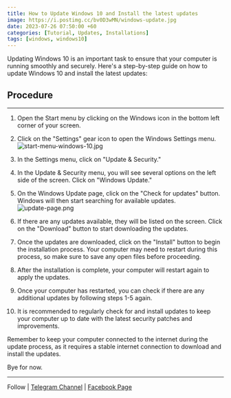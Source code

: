 ```yaml
---
title: How to Update Windows 10 and Install the latest updates
image: https://i.postimg.cc/bv0D3wMN/windows-update.jpg
date: 2023-07-26 07:50:00 +60
categories: [Tutorial, Updates, Installations]
tags: [windows, windows10]
---
```


Updating Windows 10 is an important task to ensure that your computer is running smoothly and securely. Here's a step-by-step guide on how to update Windows 10 and install the latest updates:

## Procedure
---

1. Open the Start menu by clicking on the Windows icon in the bottom left corner of your screen.

2. Click on the "Settings" gear icon to open the Windows Settings menu.
![start-menu-windows-10.jpg](https://i.postimg.cc/W3nWwcgq/start-menu-windows-10.jpg)

3. In the Settings menu, click on "Update & Security."

4. In the Update & Security menu, you will see several options on the left side of the screen. Click on "Windows Update."

5. On the Windows Update page, click on the "Check for updates" button. Windows will then start searching for available updates.
![update-page.png](https://i.postimg.cc/90wmqbwS/update-page.png)

6. If there are any updates available, they will be listed on the screen. Click on the "Download" button to start downloading the updates.

7. Once the updates are downloaded, click on the "Install" button to begin the installation process. Your computer may need to restart during this process, so make sure to save any open files before proceeding.

8. After the installation is complete, your computer will restart again to apply the updates.

9. Once your computer has restarted, you can check if there are any additional updates by following steps 1-5 again.

10. It is recommended to regularly check for and install updates to keep your computer up to date with the latest security patches and improvements.

Remember to keep your computer connected to the internet during the update process, as it requires a stable internet connection to download and install the updates.

Bye for now. 

---

Follow | [Telegram Channel](https://t.me/pcdrills/) | [Facebook Page](https://facebook.com/pcdrillsofficial/)